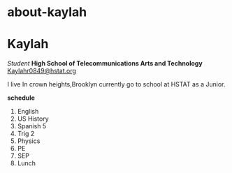 # about-kaylah

# **Kaylah**

_Student_
**High School of Telecommunications Arts and Technology**
Kaylahr0849@hstat.org
 
 
 I live In crown heights,Brooklyn currently go to school at HSTAT as a Junior.


**schedule**
  <ol>
<li>English</li>
<li>US History</li>
<li>Spanish 5</li>
<li>Trig 2</li>
<li>Physics</li>
<li>PE</li>
<li>SEP</li>
<li>Lunch</li>
  <ol>
